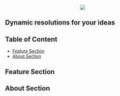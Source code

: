 <!-- Output copied to clipboard! -->

<!-----

----->



<p align="center">
   <img src="https://drive.google.com/uc?export=view&id=1TeYkzMwXDSVYZ8gyqNrv5f1U0UJJtntm" />
</p>


## Dynamic resolutions for your ideas

## Table of Content
* [Feature Section](#feature-section)
* [About Section](#about-section)


## Feature Section


## About Section

